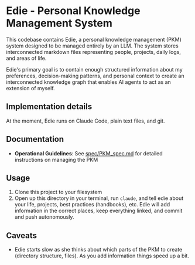 # Edie - Personal Knowledge Management System

This codebase contains Edie, a personal knowledge management (PKM) system designed to be managed entirely by an LLM. The system stores interconnected markdown files representing people, projects, daily logs, and areas of life.

Edie's primary goal is to contain enough structured information about my preferences, decision-making patterns, and personal context to create an interconnected knowledge graph that enables AI agents to act as an extension of myself.

## Implementation details

At the moment, Edie runs on Claude Code, plain text files, and git.

## Documentation

- **Operational Guidelines**: See [spec/PKM_spec.md](spec/PKM_spec.md) for detailed instructions on managing the PKM

## Usage

1. Clone this project to your filesystem
2. Open up this directory in your terminal, run `claude`, and tell edie about your life, projects, best practices (handbooks), etc. Edie will add information in the correct places, keep everything linked, and commit and push autonomously.

## Caveats

- Edie starts slow as she thinks about which parts of the PKM to create (directory structure, files). As you add information things speed up a bit.
